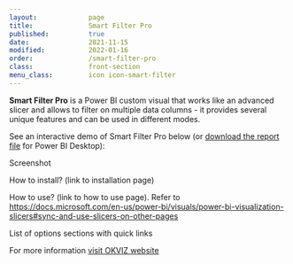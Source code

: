 ```yaml
---
layout:             page
title:              Smart Filter Pro
published:          true
date:               2021-11-15
modified:           2022-01-16
order:              /smart-filter-pro
class:              front-section
menu_class:         icon icon-smart-filter
---
```

  

**Smart Filter Pro** is a Power BI custom visual that works like an advanced slicer and allows to filter on multiple data columns - it provides several unique features and can be used in different modes.

See an interactive demo of Smart Filter Pro below (or [download the report file](https://okviz.com/wp-content/okviz/smartFilterProByOKViz-tour-web.pbix) for Power BI Desktop):

<todo>Screenshot</todo>

<todo assign="daniele">How to install? (link to installation page)</todo>

<todo assign="daniele">How to use? (link to how to use page). Refer to <https://docs.microsoft.com/en-us/power-bi/visuals/power-bi-visualization-slicers#sync-and-use-slicers-on-other-pages></todo>

<todo assign="daniele">List of options sections with quick links</todo>


For more information [visit OKVIZ website](https://okviz.com/smart-filter-pro)